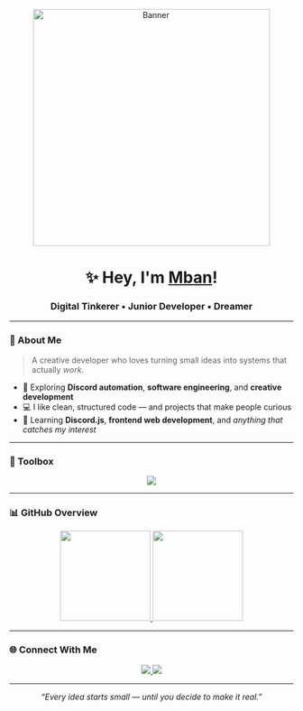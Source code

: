 <p align="center">
  <img src="https://media1.tenor.com/m/HwYtFJQO3WAAAAAd/anime-hi.gif" width="420" alt="Banner">
</p>

<h1 align="center">✨ Hey, I'm <a href="https://github.com/zlxrnn">Mban</a>!</h1>
<h3 align="center">Digital Tinkerer • Junior Developer • Dreamer</h3>

---

### 🌸 About Me
> A creative developer who loves turning small ideas into systems that actually *work*.

- 🧠 Exploring **Discord automation**, **software engineering**, and **creative development**
- 💻 I like clean, structured code — and projects that make people curious
- 🌱 Learning **Discord.js**, **frontend web development**, and *anything that catches my interest*

---

### 🧰 Toolbox
<p align="center">
  <img src="https://skillicons.dev/icons?i=vscode,discordjs,discord,figma,robloxstudio,html,css,svelte,java,cpp,ae,pr&theme=dark" />
</p>

---

### 📊 GitHub Overview
<p align="center">
  <a href="https://github.com/zlxrnn/">
  <img height="160px" src="https://github-readme-stats-mnsx.vercel.app/api?username=zlxrnn&show_icons=true&layout=compact&theme=midnight-purple&count_private=true"/>
  </a>
  <a href="https://github.com/zlxrnn/">
  <img height="160px" src="https://github-readme-stats-mnsx.vercel.app/api/top-langs/?username=zlxrnn&show_icons=true&layout=compact&theme=midnight-purple&count_private=true"/>
  </a>
</p>

---

### 🌐 Connect With Me
<p align="center">
  <a href="https://discord.com/users/_onlyshinee">
    <img src="https://img.shields.io/badge/Discord-%40_onlyshinee-5865F2?style=flat&logo=discord" />
  </a>
  <a href="https://github.com/zlxrnn">
    <img src="https://img.shields.io/badge/GitHub-zlxrnn-171515?style=flat&logo=github" />
  </a>
</p>

---

<p align="center">
  <i>“Every idea starts small — until you decide to make it real.”</i>
</p>
